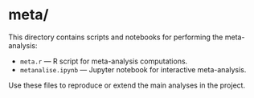 # meta/

This directory contains scripts and notebooks for performing the meta-analysis:

- `meta.r` — R script for meta-analysis computations.
- `metanalise.ipynb` — Jupyter notebook for interactive meta-analysis.

Use these files to reproduce or extend the main analyses in the project. 
